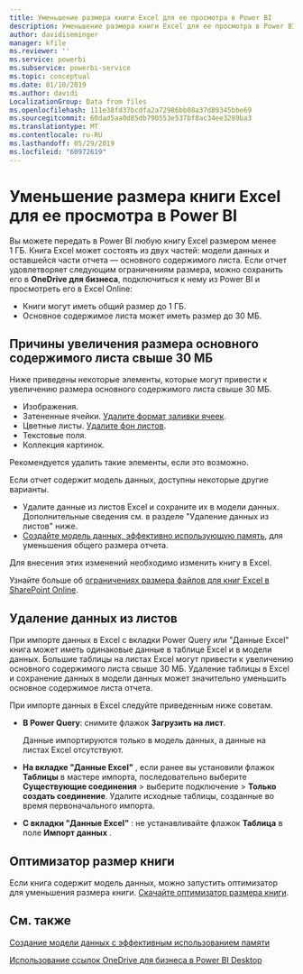 ```yaml
---
title: Уменьшение размера книги Excel для ее просмотра в Power BI
description: Уменьшение размера книги Excel для ее просмотра в Power BI
author: davidiseminger
manager: kfile
ms.reviewer: ''
ms.service: powerbi
ms.subservice: powerbi-service
ms.topic: conceptual
ms.date: 01/10/2019
ms.author: davidi
LocalizationGroup: Data from files
ms.openlocfilehash: 111e38fd37bcdfa2a72986bb08a37d89345bbe69
ms.sourcegitcommit: 60dad5aa0d85db790553e537bf8ac34ee3289ba3
ms.translationtype: MT
ms.contentlocale: ru-RU
ms.lasthandoff: 05/29/2019
ms.locfileid: "60972619"
---
```

# <a name="reduce-the-size-of-an-excel-workbook-to-view-it-in-power-bi"></a>Уменьшение размера книги Excel для ее просмотра в Power BI
Вы можете передать в Power BI любую книгу Excel размером менее 1 ГБ. Книга Excel может состоять из двух частей: модели данных и оставшейся части отчета — основного содержимого листа. Если отчет удовлетворяет следующим ограничениям размера, можно сохранить его в **OneDrive для бизнеса**, подключиться к нему из Power BI и просмотреть его в Excel Online:

* Книги могут иметь общий размер до 1 ГБ.
* Основное содержимое листа может иметь размер до 30 МБ.

## <a name="what-makes-core-worksheet-contents-larger-than-30-mb"></a>Причины увеличения размера основного содержимого листа свыше 30 МБ
Ниже приведены некоторые элементы, которые могут привести к увеличению размера основного содержимого листа свыше 30 МБ.

* Изображения.
* Затененные ячейки. [Удалите формат заливки ячеек](https://support.office.com/article/Add-or-change-the-background-color-of-cells-ac10f131-b847-428f-b656-d65375fb815e).
* Цветные листы. [Удалите фон листов](https://support.office.com/article/add-or-remove-a-sheet-background-3577a762-8450-4556-96a2-cc265abc00a8).
* Текстовые поля.
* Коллекция картинок.

Рекомендуется удалить такие элементы, если это возможно. 

Если отчет содержит модель данных, доступны некоторые другие варианты. 

* Удалите данные из листов Excel и сохраните их в модели данных. Дополнительные сведения см. в разделе "Удаление данных из листов" ниже. 
* [Создайте модель данных, эффективно использующую память](https://support.office.com/article/Create-a-memory-efficient-Data-Model-using-Excel-2013-and-the-Power-Pivot-add-in-951c73a9-21c4-46ab-9f5e-14a2833b6a70), для уменьшения общего размера отчета.

Для внесения этих изменений необходимо изменить книгу в Excel.

Узнайте больше об [ограничениях размера файлов для книг Excel в SharePoint Online](https://support.office.com/article/File-size-limits-for-workbooks-in-SharePoint-Online-9e5bc6f8-018f-415a-b890-5452687b325e).

## <a name="remove-data-from-worksheets"></a>Удаление данных из листов
При импорте данных в Excel с вкладки Power Query или "Данные Excel" книга может иметь одинаковые данные в таблице Excel и в модели данных. Большие таблицы на листах Excel могут привести к увеличению основного содержимого листа свыше 30 МБ. Удаление таблицы в Excel и сохранение данных в модели данных может значительно уменьшить основное содержимое листа отчета. 

При импорте данных в Excel следуйте приведенным ниже советам.

* **В Power Query**: снимите флажок **Загрузить на лист**.
  
  Данные импортируются только в модель данных, а данные на листах Excel отсутствуют.
* **На вкладке "Данные Excel"** , если ранее вы установили флажок **Таблицы** в мастере импорта, последовательно выберите **Существующие соединения** \> выберите подключение \> **Только создать соединение**. Удалите исходные таблицы, созданные во время первоначального импорта.
* **С вкладки "Данные Excel"** : не устанавливайте флажок **Таблица** в поле **Импорт данных** .

## <a name="workbook-size-optimizer"></a>Оптимизатор размер книги
Если книга содержит модель данных, можно запустить оптимизатор для уменьшения размера книги. [Скачайте оптимизатор размера книги](https://www.microsoft.com/download/details.aspx?id=38793).

## <a name="related-info"></a>См. также
[Создание модели данных с эффективным использованием памяти](https://support.office.com/article/Create-a-memory-efficient-Data-Model-using-Excel-2013-and-the-Power-Pivot-add-in-951c73a9-21c4-46ab-9f5e-14a2833b6a70)

[Использование ссылок OneDrive для бизнеса в Power BI Desktop](desktop-use-onedrive-business-links.md)


